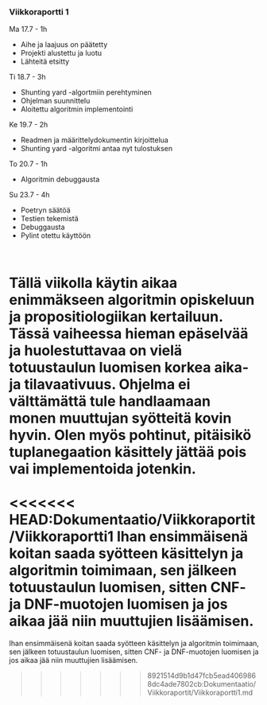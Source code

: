 ### Viikkoraportti 1
Ma 17.7 - 1h
- Aihe ja laajuus on päätetty
- Projekti alustettu ja luotu
- Lähteitä etsitty

Ti 18.7 - 3h
- Shunting yard -algortmiin perehtyminen
- Ohjelman suunnittelu
- Aloitettu algoritmin implementointi

Ke 19.7 - 2h
- Readmen ja määrittelydokumentin kirjoittelua
- Shunting yard -algoritmi antaa nyt tulostuksen

To 20.7 - 1h
- Algoritmin debuggausta 

Su 23.7 - 4h
- Poetryn säätöä
- Testien tekemistä
- Debuggausta
- Pylint otettu käyttöön

<br>

Tällä viikolla käytin aikaa enimmäkseen algoritmin opiskeluun ja propositiologiikan kertailuun. Tässä vaiheessa hieman epäselvää ja huolestuttavaa on vielä totuustaulun luomisen korkea aika- ja tilavaativuus. Ohjelma ei välttämättä tule handlaamaan monen muuttujan syötteitä kovin hyvin. Olen myös pohtinut, pitäisikö tuplanegaation käsittely jättää pois vai implementoida jotenkin.<br>
<br>
<<<<<<< HEAD:Dokumentaatio/Viikkoraportit/Viikkoraportti1
Ihan ensimmäisenä koitan saada syötteen käsittelyn ja algoritmin toimimaan, sen jälkeen totuustaulun luomisen, sitten CNF- ja DNF-muotojen luomisen ja jos aikaa jää niin muuttujien lisäämisen.
=======
Ihan ensimmäisenä koitan saada syötteen käsittelyn ja algoritmin toimimaan, sen jälkeen totuustaulun luomisen, sitten CNF- ja DNF-muotojen luomisen ja jos aikaa jää niin muuttujien lisäämisen.
>>>>>>> 8921514d9b1d47fcb5ead4069868dc4ade7802cb:Dokumentaatio/Viikkoraportit/Viikkoraportti1.md
